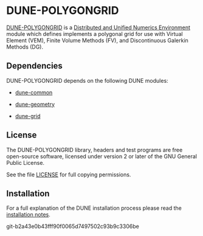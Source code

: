 DUNE-POLYGONGRID
================

[DUNE-POLYGONGRID][0] is a [Distributed and Unified Numerics Environment][1]
module which defines implements a polygonal grid for use with Virtual Element
(VEM), Finite Volume Methods (FV), and Discontinuous Galerkin Methods (DG).

Dependencies
------------

DUNE-POLYGONGRID depends on the following DUNE modules:

* [dune-common][3]

* [dune-geometry][4]

* [dune-grid][5]

License
-------

The DUNE-POLYGONGRID library, headers and test programs are free open-source software,
licensed under version 2 or later of the GNU General Public License.

See the file [LICENSE][6] for full copying permissions.

Installation
------------

For a full explanation of the DUNE installation process please read
the [installation notes][2].

 [0]: https://www.dune-project.org/modules/dune-polygongrid
 [1]: https://www.dune-project.org
 [2]: https://www.dune-project.org/doc/installation/
 [3]: http://gitlab.dune-project.org/core/dune-common
 [4]: http://gitlab.dune-project.org/core/dune-geometry
 [5]: http://gitlab.dune-project.org/core/dune-grid
 [6]: LICENSE.md


git-b2a43e0b43fff90f0065d7497502c93b9c3306be
